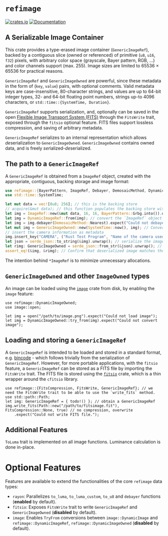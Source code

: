 # `refimage`
[![crates.io](https://img.shields.io/crates/v/refimage)](https://crates.io/crates/refimage)
[![Documentation](https://docs.rs/refimage/badge.svg)](https://docs.rs/refimage)

## A Serializable Image Container

This crate provides a type-erased image container (`GenericImageRef`), backed by a contiguous slice (owned or referenced) of primitive (`u8`, `u16`, `f32`) pixels, with arbitrary color space (grayscale, Bayer pattern, RGB, ...) and color channels support (max. 255).
Image sizes are limited to 65536 &times; 65536 for practical reasons.

`GenericImageRef` and `GenericImageOwned` are powerful, since these metadata in the form of (`key`, `value`) pairs, with optional comments. Valid metadata keys are case-insensitive, 80-character strings, and values are up to 64-bit integer types, 32- and 64-bit floating point numbers, strings up-to 4096 characters, or `std::time::{SystemTime, Duration}`.

`GenericImageRef` supports serialization, and, optionally can be saved in the open [Flexible Image Transport System (FITS)](https://fits.gsfc.nasa.gov/fits_standard.html) through the `FitsWrite` trait, exposed through the `fitsio` optional feature.
FITS files support lossless compression, and saving of arbitrary metadata.

`GenericImageRef` serializes to an internal representation which allows <i>de</i>serialization to `GenericImageOwned`.
`GenericImageOwned` contains owned data, and is freely <i>ser</i>ialized-<i>de</i>serialized. 

## The path to a `GenericImageRef`

A `GenericImageRef` is obtained from a `ImageRef` object, created with the
appropriate, contiguous, backing storage and image format:
```rust
use refimage::{BayerPattern, ImageRef, Debayer, DemosaicMethod, DynamicImageRef, GenericImageRef, GenericImageOwned};
use std::time::SystemTime;

let mut data = vec![0u8; 256]; // this is the backing store
// acquire(&mut data); // this function populates the backing store with the image pixels
let img = ImageRef::new(&mut data, 16, 16, BayerPattern::Grbg.into()).unwrap(); // Create a 4x4 image backed by the vector
let img = DynamicImageRef::from(img); // convert the `ImageRef` object to `DynamicImageRef`
let img = img.debayer(DemosaicMethod::Nearest).expect("Could not debayer"); // debayer the image using nearest neighbor method
let mut img = GenericImageOwned::new(SystemTime::now(), img); // Convert to a GenericImageRef
// insert the camera information as metadata
img.insert_key("CAMERA", ("Rust Test Program", "Name of the camera used to capture the image"));
let json = serde_json::to_string(&img).unwrap(); // serialize the image to JSON
let rimg: GenericImageOwned = serde_json::from_str(&json).unwrap(); // deserialize to GenericImageOwned
assert_eq!(&img, &rimg); // Confirm that deserialized image matches the original
```
The intention behind `*ImageRef` is to minimize unnecessary allocations.

## `GenericImageOwned` and other `ImageOwned` types
An image can be loaded using the [`image`](https://crates.io/crates/image) crate from disk, by enabling the `image` feature:
```rust,no_run
use refimage::DynamicImageOwned;
use image::open;

let img = open("/path/to/image.png").expect("Could not load image");
let img = DynamicImageOwned::try_from(img).expect("Could not convert image");
```

## Loading and storing a `GenericImageRef`
A `GenericImageRef` is intended to be loaded and stored in a standard format, e.g. [bincode](https://crates.io/crates/bincode) - which follows trivially from the serialization of `GenericImageRef`. However, for more portable applications, with the `fitsio` feature, a `GenericImageRef` can be stored as a FITS file by importing the `FitsWrite` trait. 
The FITS file is stored using the [`fitsio`](https://crates.io/crates/fitsio) crate, which is a thin wrapper around the `cfitsio` library.
```rust,no_run
use refimage::{FitsCompression, FitsWrite, GenericImageRef}; // we need the FitsWrite trait to be able to use the `write_fits` method.
use std::path::Path;
let img: GenericImageRef = { todo!() }; // obtain a GenericImageRef
img.write_fits(Path::new("/path/to/fitsimage.fit"), FitsCompression::None, true) // no compression, overwrite
    .expect("Could not write FITS file.");
```

## Additional Features
`ToLuma` trait is implemented on all image functions.
Luminance calculation is done in-place.

# Optional Features
Features are available to extend the functionalities of the core `refimage` data types:
- `rayon`: Parallelizes `to_luma`, `to_luma_custom`, `to_u8` and `debayer` functions (<b>enabled</b> by default).
- `fitsio`: Exposes `FitsWrite` trait to write `GenericImageRef` and `GenericImageOwned` (<b>disabled</b> by default).
- `image`: Enables `TryFrom` conversions between `image::DynamicImage` and `refimage::DynamicImageRef`, `refimage::DynamicImageOwned` (<b>disabled</b> by default).